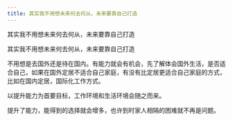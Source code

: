 ```yaml
---
title: 其实我不用想未来何去何从，未来要靠自己打造
---
```





其实我不用想未来何去何从，未来要靠自己打造

其实我不用想未来何去何从，未来要靠自己打造

不用想是去国外还是待在国内。有能力就会有机会，先了解体会国外生活，是否适合自己，如果在国外定居不适合自己家庭，有没有比定居更适合自己家庭的方式，比如在国内定居，国际化工作方式。

以提升能力为首要目标，工作环境和生活环境会随之而来。

提升了能力，能得到的选择就会增多，也许到时家人相隔的困难就不再是问题。
